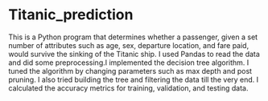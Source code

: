 # Titanic_prediction
This is a Python program that determines whether a passenger, given a set number of attributes such as age, sex, departure location, and fare paid, would survive the sinking of the Titanic ship.  I used Pandas to read the data and did some preprocessing.I implemented the decision tree algorithm. I tuned the algorithm by changing parameters such as max depth and post pruning. I also tried building the tree and filtering the data till the very end. I calculated the accuracy metrics for training, validation, and testing data. 



